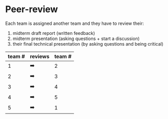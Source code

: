 
# Peer-review

Each team is assigned another team and they have to review their:

1. midterm draft report (written feedback)
1. midterm presentation (asking questions + start a discussion)
1. their final technical presentation (by asking questions and being critical)

| team # | reviews | team # |
|------|-----------|--------|
| 1    |   ➡️     |  2      |   
| 2    |   ➡️     |  3      |   
| 3    |   ➡️     |  4      |   
| 4    |   ➡️     |  5      |   
| 5    |   ➡️     |  1      |   
